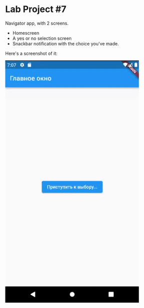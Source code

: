 # Lab Project #7  
Navigator app, with 2 screens.
- Homescreen
- A yes or no selection screen
- Snackbar notification with the choice you've made.
</ul>  
Here's a screenshot of it:  

![That sucks.](/lab7/assets/xmpl.gif)
